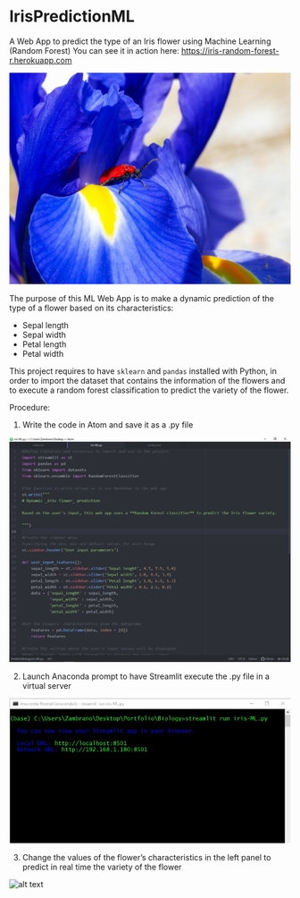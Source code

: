 # IrisPredictionML
A Web App to predict the type of an Iris flower using Machine Learning (Random Forest)
You can see it in action here: https://iris-random-forest-r.herokuapp.com

![alt text][image]

[image]: https://github.com/jzambrano-xyz/IrisPredictionML/blob/master/featured.jpg "Photo by Gliese 293 on Unsplash"

The purpose of this ML Web App is to make a dynamic prediction of the type of a flower based on its characteristics:

* Sepal length
* Sepal width
* Petal length
* Petal width

This project requires to have `sklearn` and `pandas` installed with Python, in order to import the dataset that contains the information of the flowers and to execute a random forest classification to predict the variety of the flower.

Procedure:
1. Write the code in Atom and save it as a .py file

![alt text][image1]

[image1]: https://github.com/jzambrano-xyz/IrisPredictionML/blob/master/IrisPredictionML.jpg "Python code in Atom"


2. Launch Anaconda prompt to have Streamlit execute the .py file in a virtual server

![alt text][image2]

[image2]: https://github.com/jzambrano-xyz/IrisPredictionML/blob/master/anaconda-server-iris.jpg "Anaconda virtual server"

3. Change the values of the flower’s characteristics in the left panel to predict in real time the variety of the flower

![alt text][image3]

[image3]: https://github.com/jzambrano-xyz/IrisPredictionML/blob/master/IrisPrediction.gif "Web app running on Streamlit"
